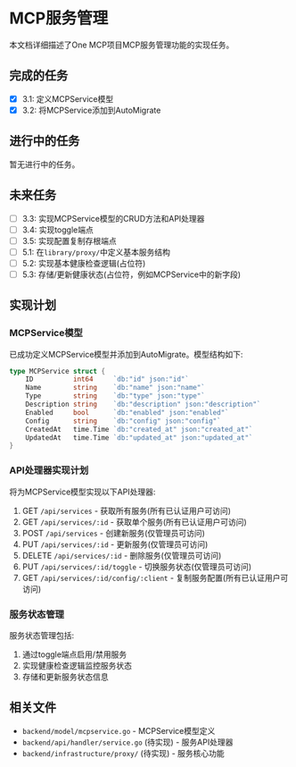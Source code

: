 # MCP服务管理

本文档详细描述了One MCP项目MCP服务管理功能的实现任务。

## 完成的任务

- [x] 3.1: 定义MCPService模型
- [x] 3.2: 将MCPService添加到AutoMigrate

## 进行中的任务

暂无进行中的任务。

## 未来任务

- [ ] 3.3: 实现MCPService模型的CRUD方法和API处理器
- [ ] 3.4: 实现toggle端点
- [ ] 3.5: 实现配置复制存根端点
- [ ] 5.1: 在`library/proxy/`中定义基本服务结构
- [ ] 5.2: 实现基本健康检查逻辑(占位符)
- [ ] 5.3: 存储/更新健康状态(占位符，例如MCPService中的新字段)

## 实现计划

### MCPService模型

已成功定义MCPService模型并添加到AutoMigrate。模型结构如下:

```go
type MCPService struct {
    ID          int64     `db:"id" json:"id"`
    Name        string    `db:"name" json:"name"`
    Type        string    `db:"type" json:"type"`
    Description string    `db:"description" json:"description"`
    Enabled     bool      `db:"enabled" json:"enabled"`
    Config      string    `db:"config" json:"config"`
    CreatedAt   time.Time `db:"created_at" json:"created_at"`
    UpdatedAt   time.Time `db:"updated_at" json:"updated_at"`
}
```

### API处理器实现计划

将为MCPService模型实现以下API处理器:

1. GET `/api/services` - 获取所有服务(所有已认证用户可访问)
2. GET `/api/services/:id` - 获取单个服务(所有已认证用户可访问)
3. POST `/api/services` - 创建新服务(仅管理员可访问)
4. PUT `/api/services/:id` - 更新服务(仅管理员可访问)
5. DELETE `/api/services/:id` - 删除服务(仅管理员可访问)
6. PUT `/api/services/:id/toggle` - 切换服务状态(仅管理员可访问)
7. GET `/api/services/:id/config/:client` - 复制服务配置(所有已认证用户可访问)

### 服务状态管理

服务状态管理包括:

1. 通过toggle端点启用/禁用服务
2. 实现健康检查逻辑监控服务状态
3. 存储和更新服务状态信息

## 相关文件

- `backend/model/mcpservice.go` - MCPService模型定义
- `backend/api/handler/service.go` (待实现) - 服务API处理器
- `backend/infrastructure/proxy/` (待实现) - 服务核心功能 